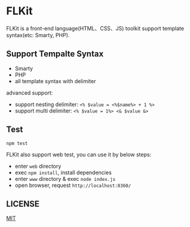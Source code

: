 FLKit
=====

FLKit is a front-end language(HTML、CSS、JS) toolkit support template syntax(etc: Smarty, PHP). 

## Support Tempalte Syntax

* Smarty
* PHP
* all template syntax with delimiter

advanced support:

* support nesting delimiter: `<% $value = <%$name%> + 1 %>`
* support multi delimiter: `<% $value = 1%> <& $value &>`

## Test

```
npm test
```

FLKit also support web test, you can use it by below steps:

* enter `web` directory
* exec `npm install`, install dependencies
* enter `www` directory & exec `node index.js`
* open browser, request `http://localhost:8360/`

## LICENSE

[MIT](https://github.com/flkit/flkit/blob/master/LICENSE)